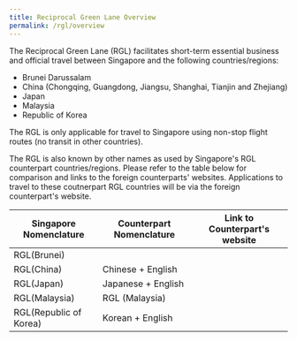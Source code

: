 ```yaml
---
title: Reciprocal Green Lane Overview
permalink: /rgl/overview
---
```


The Reciprocal Green Lane (RGL) facilitates short-term essential business and official travel between Singapore and the following countries/regions:
- Brunei Darussalam
- China (Chongqing, Guangdong, Jiangsu, Shanghai, Tianjin and Zhejiang)
- Japan
- Malaysia
- Republic of Korea

The RGL is only applicable for travel to Singapore using non-stop flight routes (no transit in other countries).

The RGL is also known by other names as used by Singapore's RGL counterpart countries/regions. Please refer to the table below for comparison and links to the foreign counterparts' websites. Applications to travel to these coutnerpart RGL countries will be via the foreign counterpart's website.

| Singapore Nomenclature |  Counterpart Nomenclature  | Link to Counterpart's website |
|------------------------|----------------------------|-------------------------------|
| RGL(Brunei)  |          |             |
|RGL(China)   |   Chinese + English   |               |
|RGL(Japan) |    Japanese + English  |                |
|RGL(Malaysia)   |   RGL (Malaysia)    |            |
|RGL(Republic of Korea)  | Korean + English    |                 |

